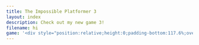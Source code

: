```yaml
---
title: The Impossible Platformer 3
layout: index
description: Check out my new game 3!
filename: hi
game: '<div style="position:relative;height:0;padding-bottom:117.6%;overflow:hidden;"><iframe style="position:absolute;top:0;left:10%;width:80%;height:100%;" src="https://arcade.makecode.com/---run?id=_CtcMk2Dy19Hq" allowfullscreen="allowfullscreen" sandbox="allow-popups allow-forms allow-scripts allow-same-origin" frameborder="0"></iframe></div>'
---
```

